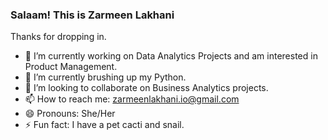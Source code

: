 ### Salaam! This is Zarmeen Lakhani

Thanks for dropping in.

- 🔭 I’m currently working on Data Analytics Projects and am interested in Product Management.
- 🌱 I’m currently brushing up my Python.
- 👯 I’m looking to collaborate on Business Analytics projects.
- 📫 How to reach me: zarmeenlakhani.io@gmail.com
- 😄 Pronouns: She/Her
- ⚡ Fun fact: I have a pet cacti and snail.
